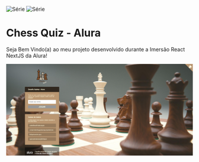 
![Série](https://img.shields.io/badge/Leo0liveira-ChessQuiz%20--%20Alura-blue) ![Série](https://img.shields.io/badge/license-MIT-green)

# Chess Quiz - Alura

Seja Bem Vindo(a) ao meu projeto desenvolvido durante a Imersão React NextJS da Alura!

![Capa do Projeto](/docs/chess.png)

